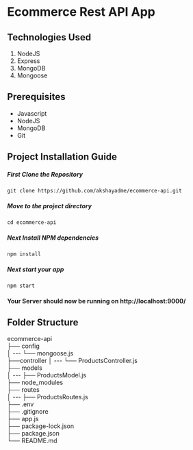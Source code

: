 # Ecommerce Rest API App

## Technologies Used

1.  NodeJS
2.  Express
3.  MongoDB
4.  Mongoose

## Prerequisites

- Javascript
- NodeJS
- MongoDB
- Git

## Project Installation Guide

##### First Clone the Repository

`git clone https://github.com/akshayadme/ecommerce-api.git`

##### Move to the project directory

`cd ecommerce-api`

##### Next Install NPM dependencies

`npm install`

##### Next start your app

`npm start`

#### Your Server should now be running on http://localhost:9000/

## Folder Structure

ecommerce-api <br>
├── config <br>
│ --- └── mongoose.js <br>
├──controller
│ --- └── ProductsController.js <br>
├── models <br>
│ --- ├── ProductsModel.js <br>
├── node_modules <br>
├── routes <br>
│ --- ├── ProductsRoutes.js <br>
├── .env <br>
├── .gitignore <br>
├── app.js <br>
├── package-lock.json <br>
├── package.json <br>
└── README.md <br>
